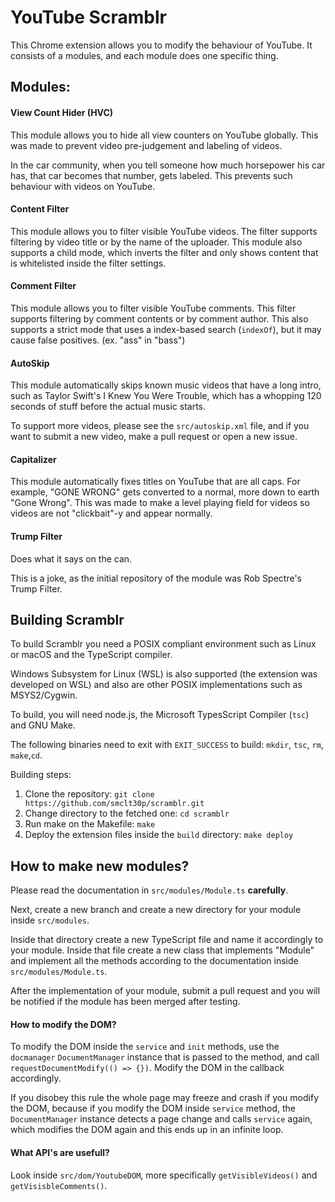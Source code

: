 # YouTube Scramblr

This Chrome extension allows you to modify the behaviour of YouTube. It consists of a modules, and each module does
one specific thing.

## Modules:

#### View Count Hider (HVC)
This module allows you to hide all view counters on YouTube globally. This was made to prevent video pre-judgement
and labeling of videos.

In the car community, when you tell someone how much horsepower his car has, that car becomes that number, gets
labeled. This prevents such behaviour with videos on YouTube.

#### Content Filter
This module allows you to filter visible YouTube videos. The filter supports filtering by video title or by the
name of the uploader. This module also supports a child mode, which inverts the filter and only shows content
that is whitelisted inside the filter settings.

#### Comment Filter
This module allows you to filter visible YouTube comments. This filter supports filtering by comment contents
or by comment author. This also supports a strict mode that uses a index-based search (`indexOf`), but it may cause
false positives. (ex. "ass" in "bass")

#### AutoSkip
This module automatically skips known music videos that have a long intro, such as Taylor Swift's I Knew You Were Trouble,
which has a whopping 120 seconds of stuff before the actual music starts.

To support more videos, please see the `src/autoskip.xml` file, and if you want to submit a new video, make a pull request or
open a new issue.

#### Capitalizer
This module automatically fixes titles on YouTube that are all caps. For example, "GONE WRONG" gets converted to a normal,
more down to earth "Gone Wrong". This was made to make a level playing field for videos so videos are not "clickbait"-y
and appear normally.

#### Trump Filter
Does what it says on the can.

This is a joke, as the initial repository of the module was Rob Spectre's Trump Filter.

## Building Scramblr

To build Scramblr you need a POSIX compliant environment such as Linux or macOS and the TypeScript compiler.

Windows Subsystem for Linux (WSL) is also
supported (the extension was developed on WSL) and also are other POSIX implementations such as MSYS2/Cygwin.

To build, you will need node.js, the Microsoft TypesScript Compiler (`tsc`) and GNU Make.

The following binaries need to exit with `EXIT_SUCCESS` to build: `mkdir`, `tsc`, `rm`, `make`,`cd`.

Building steps:

1) Clone the repository:
`git clone https://github.com/smclt30p/scramblr.git`
2) Change directory to the fetched one:
`cd scramblr`
3) Run make on the Makefile:
`make`
4) Deploy the extension files inside the `build` directory:
`make deploy`

## How to make new modules?

Please read the documentation in `src/modules/Module.ts` __carefully__.

Next, create a new branch and create a new directory for your module inside `src/modules`.

Inside that directory create a new TypeScript file and name it accordingly to your module.
Inside that file create a new class that implements "Module" and implement all the methods according to
the documentation inside `src/modules/Module.ts`.

After the implementation of your module, submit a pull request and you will be notified if the module has
been merged after testing.

#### How to modify the DOM?
To modify the DOM inside the `service` and `init` methods, use the `docmanager` `DocumentManager` instance that
is passed to the method, and call `requestDocumentModify(() => {})`. Modify the DOM in the callback accordingly.

If you disobey this rule the whole page may freeze and crash if you modify the DOM, because if you modify the DOM
inside `service` method, the `DocumentManager` instance detects a page change and calls `service` again,
which modifies the DOM again and this ends up in an infinite loop.

#### What API's are usefull?
Look inside `src/dom/YoutubeDOM`, more specifically `getVisibleVideos()` and `getVisisbleComments()`.